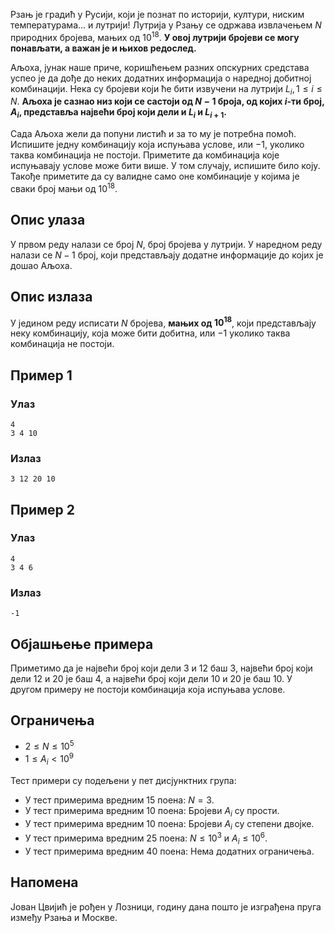 ﻿
Рзањ је градић у Русији, који је познат по историји, култури, ниским температурама... и лутрији! Лутрија у Рзању се одржава извлачењем $N$ природних бројева, мањих од $10^{18}$. **У овој лутрији бројеви се могу понављати, а важан је и њихов редослед.**


Аљоха, јунак наше приче, коришћењем разних опскурних средстава успео је да дође до неких додатних информација о наредној добитној комбинацији. Нека су бројеви који ће бити извучени на лутрији $L_{i}, 1 \leq i \leq N$. **Аљоха је сазнао низ који се састоји од $N-1$ броја, од којих $i$-ти број, $A_{i}$, представља највећи број који дели и $L_{i}$ и $L_{i+1}$.**


Сада Аљоха жели да попуни листић и за то му је потребна помоћ. Испишите једну комбинацију која испуњава услове, или $-1$, уколико таква комбинација не постоји. Приметите да комбинација које испуњавају услове може бити више. У том случају, испишите било коју. Такође приметите да су валидне само оне комбинације у којима је сваки број мањи од $10^{18}$.


## Опис улаза

У првом реду налази се број $N$, број бројева у лутрији.
У наредном реду налази се $N-1$ број, који представљају додатне информације до којих је дошао Аљоха.

## Опис излаза

У једином реду исписати $N$ бројева, **мањих од $10^{18}$**, који представљају неку комбинацију, која може бити добитна, или $-1$ уколико таква комбинација не постоји.

## Пример 1

### Улаз

~~~
4
3 4 10
~~~

### Излаз

~~~
3 12 20 10
~~~

## Пример 2

### Улаз

~~~
4
3 4 6
~~~

### Излаз

~~~
-1
~~~

## Објашњење примера
Приметимо да је највећи број који дели $3$ и $12$ баш $3$, највећи број који дели $12$ и  $20$ је баш $4$, а највећи број који дели $10$ и $20$ је баш $10$. У другом примеру не постоји комбинација која испуњава услове.

## Ограничења
* $2 \leq N \leq 10^{5}$
* $1 \leq A_{i} < 10^9$

Тест примери су подељени у пет дисјунктних група:

* У тест примерима вредним 15 поена: $N = 3$.
* У тест примерима вредним 10 поена: Бројеви $A_{i}$ су прости.
* У тест примерима вредним 10 поена: Бројеви $A_{i}$ су степени двојке.
* У тест примерима вредним 25 поена: $N \leq 10^3$ и $A_{i} \leq 10^6$.
* У тест примерима вредним 40 поена: Нема додатних ограничења.

## Напомена
Јован Цвијић је рођен у Лозници, годину дана пошто је изграђена пруга између Рзања и Москве.
